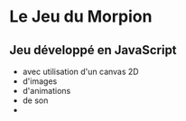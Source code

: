 # Le Jeu du Morpion


## Jeu développé en JavaScript 
  - avec utilisation d'un canvas 2D
  - d'images
  - d'animations
  - de son
  - 